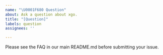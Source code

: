 ```yaml
---
name: "\U0001F680 Question"
about: Ask a question about xgo.
title: "[Question]"
labels: question
assignees: ''

---
```


Please see the FAQ in our main README.md before submitting your issue.

